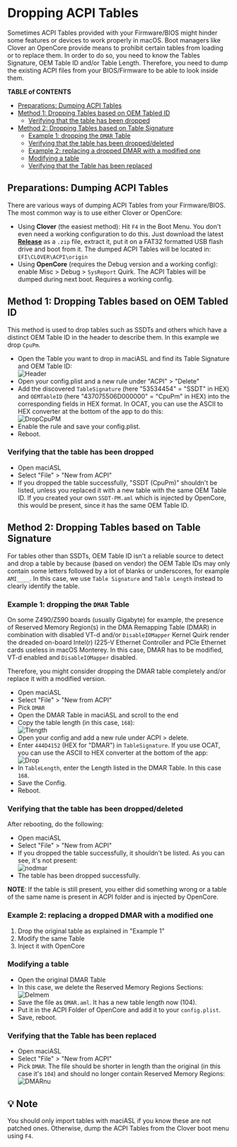 # Dropping ACPI Tables
Sometimes ACPI Tables provided with your Firmware/BIOS might hinder some features or devices to work properly in macOS. Boot managers like Clover an OpenCore provide means to prohibit certain tables from loading or to replace them. In order to do so, you need to know the Tables Signature, OEM Table ID and/or Table Length. Therefore, you need to dump the existing ACPI files from your BIOS/Firmware to be able to look inside them.

**TABLE of CONTENTS**

- [Preparations: Dumping ACPI Tables](#preparations-dumping-acpi-tables)
- [Method 1: Dropping Tables based on OEM Tabled ID](#method-1-dropping-tables-based-on-oem-tabled-id)
	- [Verifying that the table has been dropped](#verifying-that-the-table-has-been-dropped)
- [Method 2: Dropping Tables based on Table Signature](#method-2-dropping-tables-based-on-table-signature)
	- [Example 1: dropping the `DMAR` Table](#example-1-dropping-the-dmar-table)
	- [Verifying that the table has been dropped/deleted](#verifying-that-the-table-has-been-droppeddeleted)
	- [Example 2: replacing a dropped DMAR with a modified one](#example-2-replacing-a-dropped-dmar-with-a-modified-one)
	- [Modifying a table](#modifying-a-table)
	- [Verifying that the Table has been replaced](#verifying-that-the-table-has-been-replaced)

## Preparations: Dumping ACPI Tables
There are various ways of dumping ACPI Tables from your Firmware/BIOS. The most common way is to use either Clover or OpenCore:

- Using **Clover** (the easiest method): Hit `F4` in the Boot Menu. You don't even need a working configuration to do this. Just download the latest [**Release**](https://github.com/CloverHackyColor/CloverBootloader/releases) as a `.zip` file, extract it, put it on a FAT32 formatted USB flash drive and boot from it. The dumped ACPI Tables will be located in: `EFI\CLOVER\ACPI\origin`
- Using **OpenCore** (requires the Debug version and a working config): enable Misc > Debug > `SysReport` Quirk. The ACPI Tables will be dumped during next boot. Requires a working config.

## Method 1: Dropping Tables based on OEM Tabled ID
This method is used to drop tables such as SSDTs and others which have a distinct OEM Table ID in the header to describe them. In this example we drop `CpuPm`.

- Open the Table you want to drop in maciASL and find its Table Signature and OEM Table ID:</br>
![Header](https://user-images.githubusercontent.com/76865553/140036308-a1abcdd2-ae38-49e7-9135-612e64e86ddf.png)
- Open your config.plist and a new rule under "ACPI" > "Delete"
- Add the discovered `TableSignature` (here "53534454" = "SSDT" in HEX) and `OEMTableID` (here "437075506D000000" = "CpuPm" in HEX) into the corresponding fields in HEX format. In OCAT, you can use the ASCII to HEX converter at the bottom of the app to do this:</br>
![DropCpuPM](https://user-images.githubusercontent.com/76865553/140036351-785f42b6-b0e6-43b3-9eb0-c6729c863a90.png)
- Enable the rule and save your config.plist.
- Reboot.

### Verifying that the table has been dropped
- Open maciASL
- Select "File" > "New from ACPI" 
- If you dropped the table successfully, "SSDT (CpuPm)" shouldn't be listed, unless you replaced it with a new table with the same OEM Table ID. If you created your own `SSDT-PM.aml` which is injected by OpenCore, this would be present, since it has the same OEM Table ID.

## Method 2: Dropping Tables based on Table Signature
For tables other than SSDTs, OEM Table ID isn't a reliable source to detect and drop a table by because (based on vendor) the OEM Table IDs may only contain some letters followed by a lot of blanks or underscores, for example `AMI____`. In this case, we use `Table Signature` and `Table Length` instead to clearly identify the table.

### Example 1: dropping the `DMAR` Table

On some Z490/Z590 boards (usually Gigabyte) for example, the presence of Reserved Memory Region(s) in the DMA Remapping Table (DMAR) in combination with disabled VT-d and/or `DisableIOMapper` Kernel Quirk render the dreaded on-board Intel(r) I225-V Ethernet Controller and PCIe Ethernet cards useless in macOS Monterey. In this case, DMAR has to be modified, VT-d enabled and `DisableIOMapper` disabled.

Therefore, you might consider dropping the DMAR table completely and/or replace it with a modified version.

- Open maciASL
- Select "File" > "New from ACPI"
- Pick `DMAR`
- Open the DMAR Table in maciASL and scroll to the end
- Copy the table length (in this case, `168`):</br>
	![Tlength](https://user-images.githubusercontent.com/76865553/139952797-38e332bc-3fed-450e-83fb-afa4a955a932.png)</br>
- Open your config and add a new rule under ACPI > delete.
- Enter `444D4152` (HEX for "DMAR") in `TableSignature`. If you use OCAT, you can use the ASCII to HEX converter at the bottom of the app:</br>
	![Drop](https://user-images.githubusercontent.com/76865553/139952827-a745cf27-a1f6-416e-ba0a-0ccab3c45884.png)</br>
- In `TableLength`, enter the Length listed in the DMAR Table. In this case `168`.
- Save the Config.
- Reboot.

### Verifying that the table has been dropped/deleted
After rebooting, do the following:

- Open maciASL
- Select "File" > "New from ACPI"
- If you dropped the table successfully, it shouldn't be listed. As you can see, it's not present:</br>
	![nodmar](https://user-images.githubusercontent.com/76865553/139952877-ef7d0f85-378d-4c6b-ac9a-efb7118ac4b6.png)</br>
- The table has been dropped successfully.

**NOTE**: If the table is still present, you either did something wrong or a table of the same name is present in ACPI folder and is injected by OpenCore.

### Example 2: replacing a dropped DMAR with a modified one
1. Drop the original table as explained in "Example 1"
2. Modify the same Table
3. Inject it with OpenCore

### Modifying a table
- Open the original DMAR Table
- In this case, we delete the Reserved Memory Regions Sections:</br>
	![Delmem](https://user-images.githubusercontent.com/76865553/139952931-70611f4e-0773-43a9-a1c7-90faef51703b.png)</br>
- Save the file as `DMAR.aml`. It has a new table length now (104).
- Put it in the ACPI Folder of OpenCore and add it to your `config.plist`.
- Save, reboot.

### Verifying that the Table has been replaced
- Open maciASL
- Select "File" > "New from ACPI"
- Pick `DMAR`. The file should be shorter in length than the original (in this case it's `104`) and should no longer contain Reserved Memory Regions:</br>
	![DMARnu](https://user-images.githubusercontent.com/76865553/148192464-230e64c0-7817-4a83-b54d-c7d1f3e7adb6.png)

## :bulb: Note
You should only import tables with maciASL if you know these are not patched ones. Otherwise, dump the ACPI Tables from the Clover boot menu using `F4`.
